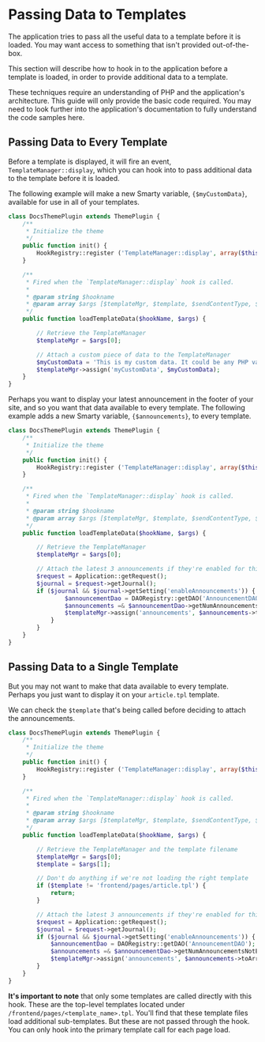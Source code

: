 # Passing Data to Templates
The application tries to pass all the useful data to a template before it is loaded. You may want access to something that isn't provided out-of-the-box.

This section will describe how to hook in to the application before a template is loaded, in order to provide additional data to a template.

These techniques require an understanding of PHP and the application's architecture. This guide will only provide the basic code required. You may need to look further into the application's documentation to fully understand the code samples here.

## Passing Data to Every Template
Before a template is displayed, it will fire an event, `TemplateManager::display`, which you can hook into to pass additional data to the template before it is loaded.

The following example will make a new Smarty variable, `{$myCustomData}`, available for use in all of your templates.

```php
class DocsThemePlugin extends ThemePlugin {
	/**
	 * Initialize the theme
	 */
	public function init() {
		HookRegistry::register ('TemplateManager::display', array($this, 'loadTemplateData'));
	}

	/**
	 * Fired when the `TemplateManager::display` hook is called.
	 *
	 * @param string $hookname
	 * @param array $args [$templateMgr, $template, $sendContentType, $charset, $output]
	 */
	public function loadTemplateData($hookName, $args) {

		// Retrieve the TemplateManager
		$templateMgr = $args[0];

		// Attach a custom piece of data to the TemplateManager
        $myCustomData = 'This is my custom data. It could be any PHP variable.';
		$templateMgr->assign('myCustomData', $myCustomData);
	}
}
```

Perhaps you want to display your latest announcement in the footer of your site, and so you want that data available to every template. The following example adds a new Smarty variable, `{$announcements}`, to every template.

```php
class DocsThemePlugin extends ThemePlugin {
	/**
	 * Initialize the theme
	 */
	public function init() {
		HookRegistry::register ('TemplateManager::display', array($this, 'loadTemplateData'));
	}

	/**
	 * Fired when the `TemplateManager::display` hook is called.
	 *
	 * @param string $hookname
	 * @param array $args [$templateMgr, $template, $sendContentType, $charset, $output]
	 */
	public function loadTemplateData($hookName, $args) {

		// Retrieve the TemplateManager
		$templateMgr = $args[0];

		// Attach the latest 3 announcements if they're enabled for this journal
        $request = Application::getRequest();
        $journal = $request->getJournal();
        if ($journal && $journal->getSetting('enableAnnouncements')) {
				$announcementDao = DAORegistry::getDAO('AnnouncementDAO');
				$announcements =& $announcementDao->getNumAnnouncementsNotExpiredByAssocId(ASSOC_TYPE_JOURNAL, $journal->getId(), 3);
				$templateMgr->assign('announcements', $announcements->toArray());
			}
		}
	}
}
```

## Passing Data to a Single Template
But you may not want to make that data available to every template. Perhaps you just want to display it on your `article.tpl` template.

We can check the `$template` that's being called before deciding to attach the announcements.

```php
class DocsThemePlugin extends ThemePlugin {
	/**
	 * Initialize the theme
	 */
	public function init() {
		HookRegistry::register ('TemplateManager::display', array($this, 'loadTemplateData'));
	}

	/**
	 * Fired when the `TemplateManager::display` hook is called.
	 *
	 * @param string $hookname
	 * @param array $args [$templateMgr, $template, $sendContentType, $charset, $output]
	 */
	public function loadTemplateData($hookName, $args) {

		// Retrieve the TemplateManager and the template filename
		$templateMgr = $args[0];
		$template = $args[1];

		// Don't do anything if we're not loading the right template
		if ($template != 'frontend/pages/article.tpl') {
			return;
		}

		// Attach the latest 3 announcements if they're enabled for this journal
        $request = Application::getRequest();
        $journal = $request->getJournal();
        if ($journal && $journal->getSetting('enableAnnouncements')) {
			$announcementDao = DAORegistry::getDAO('AnnouncementDAO');
			$announcements =& $announcementDao->getNumAnnouncementsNotExpiredByAssocId(ASSOC_TYPE_JOURNAL, $journal->getId(), 3);
			$templateMgr->assign('announcements', $announcements->toArray());
		}
	}
}

```

**It's important to note** that only some templates are called directly with this hook. These are the top-level templates located under `/frontend/pages/<template_name>.tpl`. You'll find that these template files load additional sub-templates. But these are not passed through the hook. You can only hook into the primary template call for each page load.